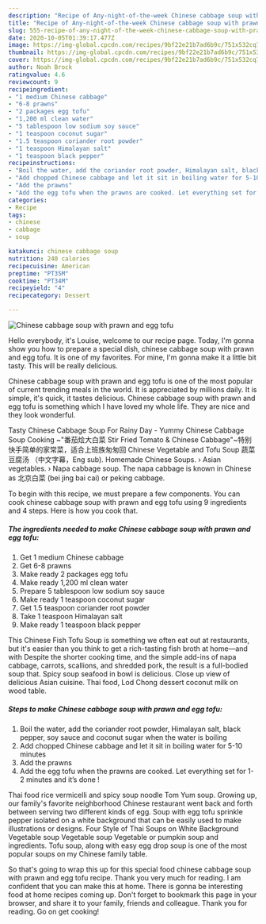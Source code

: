 ```yaml
---
description: "Recipe of Any-night-of-the-week Chinese cabbage soup with prawn and egg tofu"
title: "Recipe of Any-night-of-the-week Chinese cabbage soup with prawn and egg tofu"
slug: 555-recipe-of-any-night-of-the-week-chinese-cabbage-soup-with-prawn-and-egg-tofu
date: 2020-10-05T01:39:17.477Z
image: https://img-global.cpcdn.com/recipes/9bf22e21b7ad6b9c/751x532cq70/chinese-cabbage-soup-with-prawn-and-egg-tofu-recipe-main-photo.jpg
thumbnail: https://img-global.cpcdn.com/recipes/9bf22e21b7ad6b9c/751x532cq70/chinese-cabbage-soup-with-prawn-and-egg-tofu-recipe-main-photo.jpg
cover: https://img-global.cpcdn.com/recipes/9bf22e21b7ad6b9c/751x532cq70/chinese-cabbage-soup-with-prawn-and-egg-tofu-recipe-main-photo.jpg
author: Noah Brock
ratingvalue: 4.6
reviewcount: 9
recipeingredient:
- "1 medium Chinese cabbage"
- "6-8 prawns"
- "2 packages egg tofu"
- "1,200 ml clean water"
- "5 tablespoon low sodium soy sauce"
- "1 teaspoon coconut sugar"
- "1.5 teaspoon coriander root powder"
- "1 teaspoon Himalayan salt"
- "1 teaspoon black pepper"
recipeinstructions:
- "Boil the water, add the coriander root powder, Himalayan salt, black pepper, soy sauce and coconut sugar when the water is boiling"
- "Add chopped Chinese cabbage and let it sit in boiling water for 5-10 minutes"
- "Add the prawns"
- "Add the egg tofu when the prawns are cooked. Let everything set for 1-2 minutes and it’s done !"
categories:
- Recipe
tags:
- chinese
- cabbage
- soup

katakunci: chinese cabbage soup 
nutrition: 240 calories
recipecuisine: American
preptime: "PT35M"
cooktime: "PT34M"
recipeyield: "4"
recipecategory: Dessert

---
```



![Chinese cabbage soup with prawn and egg tofu](https://img-global.cpcdn.com/recipes/9bf22e21b7ad6b9c/751x532cq70/chinese-cabbage-soup-with-prawn-and-egg-tofu-recipe-main-photo.jpg)

Hello everybody, it's Louise, welcome to our recipe page. Today, I'm gonna show you how to prepare a special dish, chinese cabbage soup with prawn and egg tofu. It is one of my favorites. For mine, I'm gonna make it a little bit tasty. This will be really delicious.

Chinese cabbage soup with prawn and egg tofu is one of the most popular of current trending meals in the world. It is appreciated by millions daily. It is simple, it's quick, it tastes delicious. Chinese cabbage soup with prawn and egg tofu is something which I have loved my whole life. They are nice and they look wonderful.

Tasty Chinese Cabbage Soup For Rainy Day - Yummy Chinese Cabbage Soup Cooking ~&#34;番茄烩大白菜 Stir Fried Tomato &amp; Chinese Cabbage&#34;~特别快手简单的家常菜，适合上班族匆匆回 Chinese Vegetable and Tofu Soup 蔬菜豆腐汤 （中文字幕，Eng sub). Homemade Chinese Soups. › Asian vegetables. › Napa cabbage soup. The napa cabbage is known in Chinese as 北京白菜 (bei jing bai cai) or peking cabbage.


To begin with this recipe, we must prepare a few components. You can cook chinese cabbage soup with prawn and egg tofu using 9 ingredients and 4 steps. Here is how you cook that.

<!--inarticleads1-->

##### The ingredients needed to make Chinese cabbage soup with prawn and egg tofu:

1. Get 1 medium Chinese cabbage
1. Get 6-8 prawns
1. Make ready 2 packages egg tofu
1. Make ready 1,200 ml clean water
1. Prepare 5 tablespoon low sodium soy sauce
1. Make ready 1 teaspoon coconut sugar
1. Get 1.5 teaspoon coriander root powder
1. Take 1 teaspoon Himalayan salt
1. Make ready 1 teaspoon black pepper


This Chinese Fish Tofu Soup is something we often eat out at restaurants, but it&#39;s easier than you think to get a rich-tasting fish broth at home—and with Despite the shorter cooking time, and the simple add-ins of napa cabbage, carrots, scallions, and shredded pork, the result is a full-bodied soup that. Spicy soup seafood in bowl is delicious. Close up view of delicious Asian cuisine. Thai food, Lod Chong dessert coconut milk on wood table. 

<!--inarticleads2-->

##### Steps to make Chinese cabbage soup with prawn and egg tofu:

1. Boil the water, add the coriander root powder, Himalayan salt, black pepper, soy sauce and coconut sugar when the water is boiling
1. Add chopped Chinese cabbage and let it sit in boiling water for 5-10 minutes
1. Add the prawns
1. Add the egg tofu when the prawns are cooked. Let everything set for 1-2 minutes and it’s done !


Thai food rice vermicelli and spicy soup noodle Tom Yum soup. Growing up, our family&#39;s favorite neighborhood Chinese restaurant went back and forth between serving two different kinds of egg. Soup with egg tofu sprinkle pepper isolated on a white background that can be easily used to make illustrations or designs. Four Style of Thai Soups on White Background Vegetable soup Vegetable soup Vegetable or pumpkin soup and ingredients. Tofu soup, along with easy egg drop soup is one of the most popular soups on my Chinese family table. 

So that's going to wrap this up for this special food chinese cabbage soup with prawn and egg tofu recipe. Thank you very much for reading. I am confident that you can make this at home. There is gonna be interesting food at home recipes coming up. Don't forget to bookmark this page in your browser, and share it to your family, friends and colleague. Thank you for reading. Go on get cooking!
